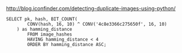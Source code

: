 http://blog.iconfinder.com/detecting-duplicate-images-using-python/

```
SELECT pk, hash, BIT_COUNT(
        CONV(hash, 16, 10) ^ CONV('4c8e3366c275650f', 16, 10)
    ) as hamming_distance
        FROM image_hashes
        HAVING hamming_distance < 4
        ORDER BY hamming_distance ASC;
```
